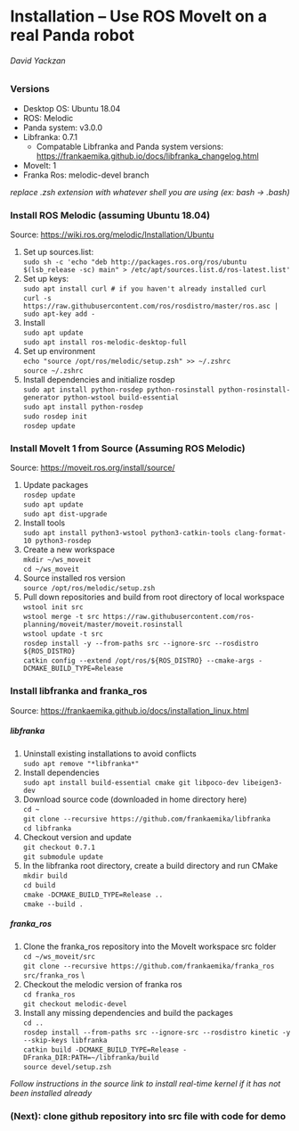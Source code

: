 # Installation – Use ROS MoveIt on a real Panda robot
###### David Yackzan

### Versions
  * Desktop OS: Ubuntu 18.04
  * ROS: Melodic
  * Panda system: v3.0.0
  * Libfranka: 0.7.1
    - Compatable Libfranka and Panda system versions: https://frankaemika.github.io/docs/libfranka_changelog.html
  * MoveIt: 1
  * Franka Ros: melodic-devel branch

*replace .zsh extension with whatever shell you are using (ex: bash $\rightarrow$ .bash)*

### Install ROS Melodic (assuming Ubuntu 18.04)
Source: https://wiki.ros.org/melodic/Installation/Ubuntu
1. Set up sources.list: \
`sudo sh -c 'echo "deb http://packages.ros.org/ros/ubuntu $(lsb_release -sc) main" > /etc/apt/sources.list.d/ros-latest.list'`
2. Set up keys: \
`sudo apt install curl # if you haven't already installed curl` \
`curl -s https://raw.githubusercontent.com/ros/rosdistro/master/ros.asc | sudo apt-key add -`
3. Install \
`sudo apt update` \
`sudo apt install ros-melodic-desktop-full`
4. Set up environment \
`echo "source /opt/ros/melodic/setup.zsh" >> ~/.zshrc` \
`source ~/.zshrc`
5. Install dependencies and initialize rosdep \
`sudo apt install python-rosdep python-rosinstall python-rosinstall-generator python-wstool build-essential` \
`sudo apt install python-rosdep` \
`sudo rosdep init` \
`rosdep update`

### Install MoveIt 1 from Source (Assuming ROS Melodic)
Source: https://moveit.ros.org/install/source/
1. Update packages \
`rosdep update` \
`sudo apt update` \
`sudo apt dist-upgrade`
2. Install tools \
`sudo apt install python3-wstool python3-catkin-tools clang-format-10 python3-rosdep`
3. Create a new workspace \
`mkdir ~/ws_moveit` \
`cd ~/ws_moveit`
4. Source installed ros version \
`source /opt/ros/melodic/setup.zsh`
5. Pull down repositories and build from root directory of local workspace \
`wstool init src` \
`wstool merge -t src https://raw.githubusercontent.com/ros-planning/moveit/master/moveit.rosinstall` \
`wstool update -t src` \
`rosdep install -y --from-paths src --ignore-src --rosdistro ${ROS_DISTRO}` \
`catkin config --extend /opt/ros/${ROS_DISTRO} --cmake-args -DCMAKE_BUILD_TYPE=Release`

### Install libfranka and franka_ros
Source: https://frankaemika.github.io/docs/installation_linux.html
##### libfranka
1. Uninstall existing installations to avoid conflicts \
`sudo apt remove "*libfranka*"`
2. Install dependencies \
`sudo apt install build-essential cmake git libpoco-dev libeigen3-dev`
3. Download source code (downloaded in home directory here) \
`cd ~` \
`git clone --recursive https://github.com/frankaemika/libfranka` \
`cd libfranka`
4. Checkout version and update \
`git checkout 0.7.1` \
`git submodule update`
5. In the libfranka root directory, create a build directory and run CMake \
`mkdir build` \
`cd build` \
`cmake -DCMAKE_BUILD_TYPE=Release ..` \
`cmake --build .`
##### franka_ros
1. Clone the franka_ros repository into the MoveIt workspace src folder \
`cd ~/ws_moveit/src` \
`git clone --recursive https://github.com/frankaemika/franka_ros src/franka_ros` \
2. Checkout the melodic version of franka ros \
`cd franka_ros` \
`git checkout melodic-devel`
3. Install any missing dependencies and build the packages \
`cd ..` \
`rosdep install --from-paths src --ignore-src --rosdistro kinetic -y --skip-keys libfranka` \
`catkin build -DCMAKE_BUILD_TYPE=Release -DFranka_DIR:PATH=~/libfranka/build`\
`source devel/setup.zsh`

*Follow instructions in the source link to install real-time kernel if it has not been installed already*

### (Next): clone github repository into src file with code for demo
